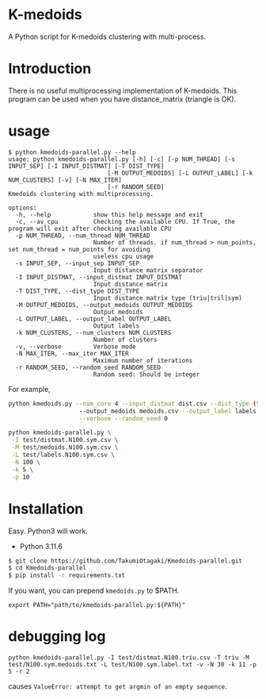 # K-medoids

A Python script for K-medoids clustering with multi-process.

# Introduction
There is no useful multiprocessing implementation of K-medoids.
This program can be used when you have distance_matrix (triangle is OK).

# usage
```
$ python kmedoids-parallel.py --help
usage: python kmedoids-parallel.py [-h] [-c] [-p NUM_THREAD] [-s INPUT_SEP] [-I INPUT_DISTMAT] [-T DIST_TYPE]
                            [-M OUTPUT_MEDOIDS] [-L OUTPUT_LABEL] [-k NUM_CLUSTERS] [-v] [-N MAX_ITER]
                            [-r RANDOM_SEED]
Kmedoids clustering with multiprocessing.

options:
  -h, --help            show this help message and exit
  -c, --av_cpu          Checking the available CPU. If True, the program will exit after checking available CPU
  -p NUM_THREAD, --num_thread NUM_THREAD
                        Number of threads. if num_thread > num_points, set num_thread = num_points for avoiding
                        useless cpu usage
  -s INPUT_SEP, --input_sep INPUT_SEP
                        Input distance matrix separator
  -I INPUT_DISTMAT, --input_distmat INPUT_DISTMAT
                        Input distance matrix
  -T DIST_TYPE, --dist_type DIST_TYPE
                        Input distance matrix type (triu|tril|sym)
  -M OUTPUT_MEDOIDS, --output_medoids OUTPUT_MEDOIDS
                        Output medoids
  -L OUTPUT_LABEL, --output_label OUTPUT_LABEL
                        Output labels
  -k NUM_CLUSTERS, --num_clusters NUM_CLUSTERS
                        Number of clusters
  -v, --verbose         Verbose mode
  -N MAX_ITER, --max_iter MAX_ITER
                        Maximum number of iterations
  -r RANDOM_SEED, --random_seed RANDOM_SEED
                        Random seed: Should be integer
```

For example, 
```for_example.sh
python kmedoids.py --num_core 4 --input_distmat dist.csv --dist_type (triu|tril|sym) \
                    --output_medoids medoids.csv --output_label labels.csv --num_clusters 2 --max_iter 1000 \
                    --verbose --random_seed 0

python kmedoids-parallel.py \
 -I test/distmat.N100.sym.csv \
 -M test/medoids.N100.sym.csv \
 -L test/labels.N100.sym.csv \
 -N 100 \
 -k 5 \
 -p 10
```


# Installation
Easy.
Python3 will work.

- Python 3.11.6


```installation.sh
$ git clone https://github.com/TakumiOtagaki/Kmedoids-parallel.git
$ cd Kmedoids-parallel
$ pip install -r requirements.txt
```

If you want, you can prepend `kmedoids.py` to $PATH.

```~/.bashrc
export PATH="path/to/kmedoids-parallel.py:${PATH}"

```



# debugging log

```
python kmedoids-parallel.py -I test/distmat.N100.triu.csv -T triu -M test/N100.sym.medoids.txt -L test/N100.sym.label.txt -v -N 30 -k 11 -p 5 -r 2
```
causes `ValueError: attempt to get argmin of an empty sequence`.

